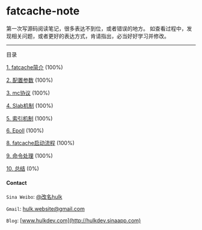 fatcache-note
=============

第一次写源码阅读笔记，很多表达不到位，或者错误的地方。 如查看过程中，发现相关问题，或者更好的表达方式，肯请指出，必当好好学习并修改。

------------------------


目录

[1. fatcache简介](/contents/description.md) (100%)


[2. 配置参数](/contents/configure.md) (100%)


[3. mc协议](/contents/mc_protocol.md) (100%)


[4. Slab机制](/contents/slab.md) (100%)


[5. 索引机制](/contents/itemx.md) (100%)


[6. Epoll](/contents/network.md) (100%)


[8. fatcache启动流程](/contents/main.md) (100%)


[9. 命令处理](/contents/compelete_process.md) (100%)


[10. 总结](/contents/end.md) (0%)


#### Contact ####

```Sina Weibo```: [@改名hulk](http://www.weibo.com/tianyi4)

```Gmail```: [hulk.website@gmail.com](mailto:hulk.website@gmail.com)

```Blog```: [www.hulkdev.com](http://hulkdev.sinaapp.com)
